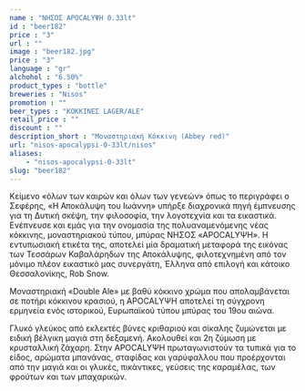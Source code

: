 ```yaml
---
name : "ΝΗΣΟΣ APOCALYΨΗ 0.33lt"
id : "beer182"
price : "3"
url : ""
image : "beer182.jpg"
price : "3"
language : "gr"
alchohol : "6.50%"
product_types : "bottle"
breweries : "Nisos"
promotion : ""
beer_types : "ΚΟΚΚΙΝΕΣ LAGER/ALE"
retail_price : ""
discount : ""
description_short : "Μοναστηριακή Κόκκινη (Abbey red)"
url: "nisos-apocalypsi-0-33lt/nisos"
aliases: 
    - "nisos-apocalypsi-0-33lt"
slug: "beer182"
---
```


Kείμενο «όλων των καιρών και όλων των γενεών» όπως το περιγράφει ο Σεφέρης, «Η Αποκάλυψη του Ιωάννη» υπήρξε διαχρονικά πηγή έμπνευσης για τη Δυτική σκέψη, την φιλοσοφία, την λογοτεχνία και τα εικαστικά. Ενέπνευσε και εμάς για την ονομασία της πολυαναμενόμενης νέας κόκκινης, μοναστηριακού τύπου, μπύρας ΝΗΣΟΣ «ΑPOCALYΨΗ». Η εντυπωσιακή ετικέτα της, αποτελεί μία δραματική μεταφορά της εικόνας των Τεσσάρων Καβαλάρηδων της Αποκάλυψης, φιλοτεχνημένη από τον μόνιμο πλέον εικαστικό μας συνεργάτη, Έλληνα από επιλογή και κάτοικο Θεσσαλονίκης, Rob Snow. 

Μοναστηριακή «Double Ale» με βαθύ κόκκινο χρώμα που απολαμβάνεται σε ποτήρι κόκκινου κρασιού, η APOCALYΨΗ αποτελεί τη σύγχρονη ερμηνεία ενός ιστορικού, Ευρωπαϊκού τύπου μπύρας του 19ου αιώνα.

Γλυκό γλεύκος από εκλεκτές βύνες κριθαριού και σίκαλης ζυμώνεται με ειδική βέλγικη μαγιά στη δεξαμενή. Ακολουθεί και 2η ζύμωση με κρυσταλλική ζάχαρη. Στην APOCALYΨΗ πρωταγωνιστούν τα τυπικά για το είδος, αρώματα μπανάνας, σταφίδας και γαρύφαλλου που προέρχονται από την μαγιά και οι γλυκές, πικάντικες, γεύσεις της καραμέλας, των φρούτων και των μπαχαρικών.